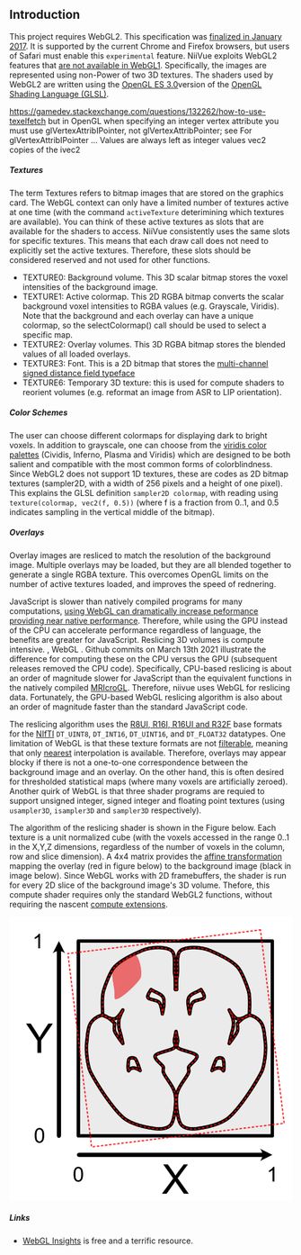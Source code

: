 ## Introduction

This project requires WebGL2. This specification was [finalized in January 2017](https://en.wikipedia.org/wiki/WebGL). It is supported by the current Chrome and Firefox browsers, but users of Safari must enable this `experimental` feature. NiiVue exploits WebGL2 features that [are not available in WebGL1](https://webgl2fundamentals.org/webgl/lessons/webgl2-whats-new.html). Specifically, the images are represented using non-Power of two 3D textures. The shaders used by WebGL2 are written using the [OpenGL ES 3.0](https://en.wikipedia.org/wiki/OpenGL_ES)version of the [OpenGL Shading Language (GLSL)](https://en.wikipedia.org/wiki/OpenGL_Shading_Language).

https://gamedev.stackexchange.com/questions/132262/how-to-use-texelfetch
but in OpenGL when specifying an integer vertex attribute you must use glVertexAttribIPointer, not glVertexAttribPointer; see
For glVertexAttribIPointer ... Values are always left as integer values
vec2 copies of the ivec2

##### Textures

The term Textures refers to bitmap images that are stored on the graphics card. The WebGL context can only have a limited number of textures active at one time (with the command `activeTexture` deterimining which textures are available). You can think of these active textures as slots that are available for the shaders to access. NiiVue consistently uses the same slots for specific textures. This means that each draw call does not need to explicitly set the active textures. Therefore, these slots should be considered reserved and not used for other functions.

 - TEXTURE0: Background volume. This 3D scalar bitmap stores the voxel intensities of the background image.
 - TEXTURE1: Active colormap. This 2D RGBA bitmap converts the scalar background voxel intensities to RGBA values (e.g. Grayscale, Viridis). Note that the background and each overlay can have a unique colormap, so the selectColormap() call should be used to select a specific map.
 - TEXTURE2: Overlay volumes. This 3D RGBA bitmap stores the blended values of all loaded overlays.
 - TEXTURE3: Font. This is a 2D bitmap that stores the [multi-channel signed distance field typeface](https://github.com/Chlumsky/msdfgen) 
 - TEXTURE6: Temporary 3D texture: this is used for compute shaders to reorient volumes (e.g. reformat an image from ASR to LIP orientation).

##### Color Schemes

The user can choose different colormaps for displaying dark to bright voxels. In addition to grayscale, one can choose from the [viridis color palettes](https://cran.r-project.org/web/packages/viridis/vignettes/intro-to-viridis.html) (Cividis, Inferno, Plasma and Viridis) which are designed to be both salient and compatible with the most common forms of colorblindness. Since WebGL2 does not support 1D textures, these are codes as 2D bitmap textures (sampler2D, with a width of 256 pixels and a height of one pixel). This explains the GLSL definition `sampler2D colormap`, with reading using `texture(colormap, vec2(f, 0.5))` (where f is a fraction from 0..1, and 0.5 indicates sampling in the vertical middle of the bitmap).

##### Overlays

Overlay images are resliced to match the resolution of the background image. Multiple overlays may be loaded, but they are all blended together to generate a single RGBA texture. This overcomes OpenGL limits on the number of active textures loaded, and improves the speed of rednering. 

JavaScript is slower than natively compiled programs for many computations,  [using WebGL can dramatically increase peformance providing near native performance](http://openglinsights.com/discovering.html#WebGLforOpenGLDevelopers). Therefore, while using the GPU instead of the CPU can accelerate performance regardless of language, the benefits are greater for JavaScript. Reslicing 3D volumes is compute intensive. , WebGL . Github commits on March 13th 2021 illustrate the difference for computing these on the CPU versus the GPU (subsequent releases removed the CPU code). Specifically, CPU-based reslicing is about an order of magnitude slower for JavaScript than the equivalent functions in the natively compiled [MRIcroGL](https://github.com/rordenlab/MRIcroGL12). Therefore, niivue uses WebGL for reslicing data. Fortunately, the GPU-based WebGL reslicing algorithm is also about an order of magnitude faster than the standard JavaScript code.

The reslicing algorithm uses the [R8UI, R16I, R16UI and R32F](https://www.khronos.org/registry/OpenGL-Refpages/es3.0/html/glTexStorage3D.xhtml) base formats for the [NIfTI](https://nifti.nimh.nih.gov/pub/dist/src/niftilib/nifti1.h) `DT_UINT8`, `DT_INT16`, `DT_UINT16`, and `DT_FLOAT32` datatypes. One limitation of WebGL is that these texture formats are not [filterable](https://webgl2fundamentals.org/webgl/lessons/webgl-data-textures.html), meaning that only [nearest](https://open.gl/textures) interpolation is available. Therefore, overlays may appear blocky if there is not a one-to-one correspondence between the background image and an overlay. On the other hand, this is often desired for thresholded statistical maps (where many voxels are artificially zeroed). Another quirk of WebGL is that three shader programs are requied to support unsigned integer, signed integer and floating point textures (using `usampler3D`, `isampler3D` and `sampler3D` respectively).

The algorithm of the reslicing shader is shown in the Figure below. Each texture is a unit normalized cube (with the voxels accessed in the range 0..1 in the X,Y,Z dimensions, regardless of the number of voxels in the column, row and slice dimension). A 4x4 matrix provides the [affine transformation](https://en.wikipedia.org/wiki/Transformation_matrix) mapping the overlay (red in figure below) to the background image (black in image below). Since WebGL works with 2D framebuffers, the shader is run for every 2D slice of the background image's 3D volume. Thefore, this compute shader requires only the standard WebGL2 functions, without requiring the nascent [compute extensions](https://www.khronos.org/registry/webgl/specs/latest/2.0-compute/).
 
![alt tag](overlay.png)

##### Links

 - [WebGL Insights](https://webglinsights.github.io/index.html) is free and a terrific resource.
